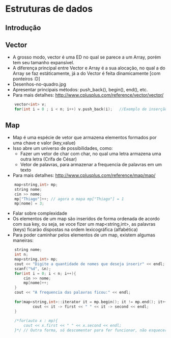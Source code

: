 
# Estruturas de dados 

## Introdução



## Vector

- A grosso modo, vector é uma ED no qual se parece a um Array, porém tem seu tamanho expansível.
- A diferença principal entre Vector e Array é a sua alocação, no qual a do Array se faz estáticamente, já a do Vector é feita dinamicamente [com ponteiros :D]
- Desenhos-no-quadro.jpg
- Apresentar principais métodos: push_back(), begin(), end(), etc.
- Para mais detalhes: http://www.cplusplus.com/reference/vector/vector/
```cpp
	vector<int> v;
	for(int i = 0 ; i < n; i++) v.push_back(i);   //Exemplo de inserção de numeros em um vector
```

## Map

- Map é uma espécie de vetor que armazena elementos formados por uma chave e valor (key,value)
- Isso abre um universo de possibilidades, como:
	- Fazer um vetor de char com char, no qual uma letra armazena uma outra letra (Crifa de César)
	- Vetor de palavras, para armazenar a frequencia de palavras em um texto
- Para mais detalhes: http://www.cplusplus.com/reference/map/map/
```cpp
	map<string,int> mp;
	string nome;
	cin >> nome;
	mp["Thiago"]++; // agora o mapa mp["Thiago"] = 1
	mp[nome] = 3;
```
- Falar sobre complexidade
- Os elementos de um map são inseridos de forma ordenada de acordo com sua key, ou seja, se voce fizer um map<string,int>, as palavras (keys) ficarão dispostas na ordem lexicográfica (alfabética)
- Para poder caminhar pelos elementos de um map, existem algumas maneiras:
```cpp
    string nome;
    int n;
    map<string,int> mp;
    cout << "Digite a quantidade de nomes que deseja inserir" << endl;
    scanf("%d", &n);
    for(int i = 0; i < n; i++){
        cin >> nome;
        mp[nome]++;
    }
    cout << "A frequencia das palavras ficou:" << endl;
    
    for(map<string,int>::iterator it = mp.begin(); it != mp.end(); it++){
            cout << it -> first << " " << it -> second << endl;
    }
    
    /*for(auto x : mp){
        cout << x.first << " " << x.second << endl;
    }*/ // Outra forma, só descomentar para fer funcionar, não esquecer de compilar com a flag -std=c++10
    
```

